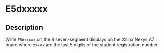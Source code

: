 # E5dxxxxx
## Description
Write `E5dxxxxx` on the 8 seven-segment displays on the Xilinx Nexys A7 board where `xxxxx` are the last 5 digits of the student registration number.
